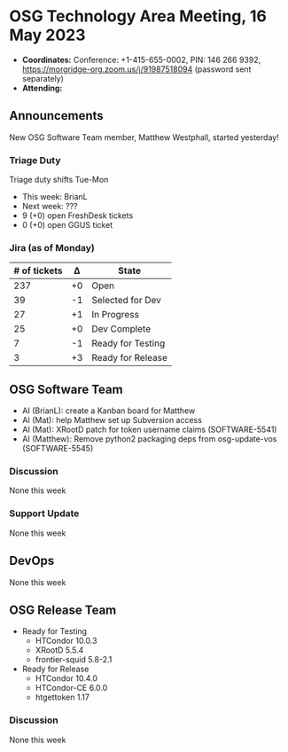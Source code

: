 # OSG Technology Area Meeting, 16 May 2023

-   **Coordinates:** Conference: +1-415-655-0002, PIN: 146 266 9392,
    <https://morgridge-org.zoom.us/j/91987518094> (password sent separately)
-   **Attending:**

## Announcements

New OSG Software Team member, Matthew Westphall, started yesterday!

### Triage Duty

Triage duty shifts Tue-Mon

-   This week: BrianL
-   Next week: ???
-   9 (+0) open FreshDesk tickets
-   0 (+0) open GGUS ticket

### Jira (as of Monday)

| # of tickets | &Delta; | State             |
|--------------|---------|-------------------|
| 237          | +0      | Open              |
| 39           | -1      | Selected for Dev  |
| 27           | +1      | In Progress       |
| 25           | +0      | Dev Complete      |
| 7            | -1      | Ready for Testing |
| 3            | +3      | Ready for Release |

## OSG Software Team

-   AI (BrianL): create a Kanban board for Matthew
-   AI (Mat): help Matthew set up Subversion access
-   AI (Mat): XRootD patch for token username claims (SOFTWARE-5541)
-   AI (Matthew): Remove python2 packaging deps from osg-update-vos (SOFTWARE-5545)

### Discussion

None this week

### Support Update

None this week

## DevOps

None this week

## OSG Release Team

-   Ready for Testing
    -   HTCondor 10.0.3
    -   XRootD 5.5.4
    -   frontier-squid 5.8-2.1
-   Ready for Release
    -   HTCondor 10.4.0
    -   HTCondor-CE 6.0.0
    -   htgettoken 1.17

### Discussion

None this week

